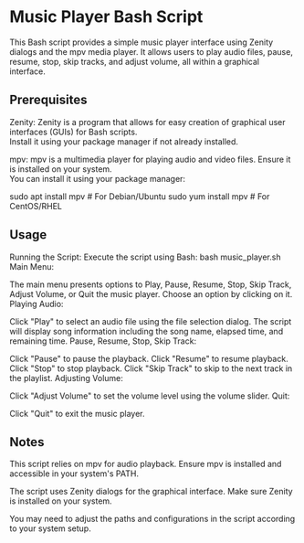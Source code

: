 # Music Player Bash Script
This Bash script provides a simple music player interface using Zenity dialogs and the mpv media player. It allows users to play audio files, pause, resume, stop, skip tracks, and adjust volume, all within a graphical interface.

## Prerequisites
Zenity: Zenity is a program that allows for easy creation of graphical user interfaces (GUIs) for Bash scripts.<br> Install it using your package manager if not already installed.

mpv: mpv is a multimedia player for playing audio and video files. Ensure it is installed on your system.
<br>You can install it using your package manager:

sudo apt install mpv    # For Debian/Ubuntu
sudo yum install mpv    # For CentOS/RHEL
## Usage
Running the Script:
Execute the script using Bash:
bash music_player.sh
Main Menu:

The main menu presents options to Play, Pause, Resume, Stop, Skip Track, Adjust Volume, or Quit the music player.
Choose an option by clicking on it.
Playing Audio:

Click "Play" to select an audio file using the file selection dialog.
The script will display song information including the song name, elapsed time, and remaining time.
Pause, Resume, Stop, Skip Track:

Click "Pause" to pause the playback.
Click "Resume" to resume playback.
Click "Stop" to stop playback.
Click "Skip Track" to skip to the next track in the playlist.
Adjusting Volume:

Click "Adjust Volume" to set the volume level using the volume slider.
Quit:

Click "Quit" to exit the music player.
## Notes
This script relies on mpv for audio playback. Ensure mpv is installed and accessible in your system's PATH.

The script uses Zenity dialogs for the graphical interface. Make sure Zenity is installed on your system.

You may need to adjust the paths and configurations in the script according to your system setup.
